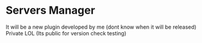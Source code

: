 # Servers Manager
It will be a new plugin developed by me (dont know when it will be released)
Private LOL (Its public for version check testing)
